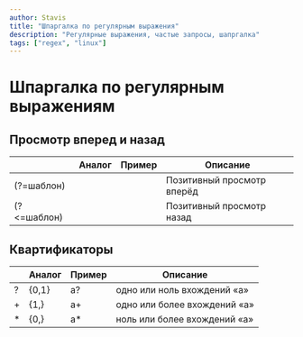 ```yaml
---
author: Stavis
title: "Шпаргалка по регулярным выражения"
description: "Регулярные выражения, частые запросы, шапргалка"
tags: ["regex", "linux"]
---
```

# Шпаргалка по регулярным выражениям


## Просмотр вперед и назад

|     | Аналог | Пример | Описание |
| --- | --- | --- | --- |
| (?=шаблон)  |  |  | Позитивный просмотр вперёд |
| (?<=шаблон)  |  |  | Позитивный просмотр назад |

## Квартификаторы

|     | Аналог | Пример | Описание |
| --- | --- | --- | --- |
| ?   | {0,1} | a?  | одно или ноль вхождений «а» |
| +   | {1,} | a+  | одно или более вхождений «а» |
| \*  | {0,} | a\* | ноль или более вхождений «а» |